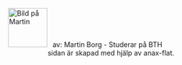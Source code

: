 <div class="byline"><img src="img/me.jpg" width="80px" alt="Bild på Martin" class="bylineimg">
&ensp;av: Martin Borg - Studerar på BTH <br>&ensp;&ensp;&ensp;&ensp;&ensp;&ensp;&ensp;&ensp;&ensp;&ensp;&ensp; sidan är skapad med hjälp av anax-flat.</div>
